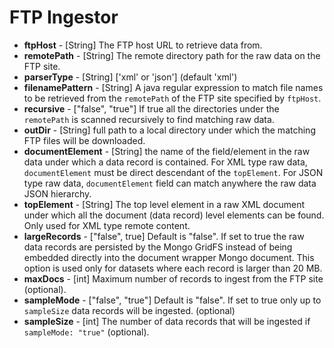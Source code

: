 # FTP Ingestor

* **ftpHost** - \[String\] The FTP host URL to retrieve data from.
* **remotePath** - \[String\] The remote directory path for the raw data on the FTP site.
* **parserType** - \[String\] \['xml' or 'json'\] \(default 'xml'\)
* **filenamePattern** - \[String\] A java regular expression to match file names to be retrieved from the `remotePath` of the FTP site specified by `ftpHost`.
* **recursive** - \["false", "true"\] If true all the directories under the `remotePath` is scanned recursively to find matching raw data.
* **outDir** - \[String\] full path to a local directory under which the matching FTP files will be downloaded. 
* **documentElement** - \[String\] the name of the field/element in the raw data under which a data record is contained. For XML type raw data, `documentElement` must be direct descendant of the `topElement`. For JSON type raw data, `documentElement` field can match anywhere the raw data JSON hierarchy.
* **topElement** - \[String\] The top level element in a raw XML document under which all the document \(data record\) level elements can be found. Only used for XML type remote content.
* **largeRecords** - \["false", true\] Default is "false". If set to true the raw data records are persisted by the Mongo GridFS instead of being embedded directly into the document wrapper Mongo document. This option is used only for datasets where each record is larger than 20 MB.
* **maxDocs** - \[int\] Maximum number of records to ingest from the FTP site \(optional\).
* **sampleMode** - \["false", "true"\] Default is "false". If set to true only up to `sampleSize` data records will be ingested. \(optional\)
* **sampleSize** - \[int\] The number of data records that will be ingested if `sampleMode: "true"` \(optional\).

